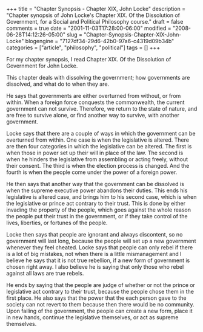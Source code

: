 +++
title = "Chapter Synopsis - Chapter XIX, John Locke"
description = "Chapter synopsis of John Locke's Chapter XIX. Of the Dissolution of Government, for a Social and Political Philosophy course."
draft = false
comments = true
date = "2001-11-03T17:28:00-06:00"
modified = "2008-06-28T14:12:26-05:00"
slug = "Chapter-Synopsis-Chapter-XIX-John-Locke"
blogengine = "7127df34-29d6-42b0-97a6-c4319d09b34b"
categories = ["article", "philosophy", "political"]
tags = []
+++

<p>
For my chapter synopsis, I read Chapter XIX. Of the Dissolution of Government for John Locke.
</p>
<p>
This chapter deals with dissolving the government; how governments are dissolved, and what do to when they are.
</p>
<p>
He says that governments are either overturned from without, or from within. When a foreign force conquests the commonwealth, the current government can not survive. Therefore, we return to the state of nature, and are free to survive alone, or find another way to survive, with another government.
</p>
<p>
Locke says that there are a couple of ways in which the government can be overturned from within. One case is when the legislative is altered. There are then four categories in which the legislative can be altered. The first is when those in power set up their will in place of the law. The second is when he hinders the legislative from assembling or acting freely, without their consent. The third is when the election process is changed. And the fourth is when the people come under the power of a foreign power.
</p>
<p>
He then says that another way that the government can be dissolved is when the supreme executive power abandons their duties. This ends his legislative is altered case, and brings him to his second case, which is when the legislative or prince act contrary to their trust. This is done by either invading the property of the people, which goes against the whole reason the people put their trust in the government, or if they take control of the lives, liberties, or fortunes of the people.
</p>
<p>
Locke then says that people are ignorant and always discontent, so no government will last long, because the people will set up a new government whenever they feel cheated. Locke says that people can only rebel if there is a lot of big mistakes, not when there is a little mismanagement and I believe he says that it is not true rebellion, if a new form of government is chosen right away. I also believe he is saying that only those who rebel against all laws are true rebels.
</p>
<p>
He ends by saying that the people are judge of whether or not the prince or legislative act contrary to their trust, because the people chose them in the first place. He also says that the power that the each person gave to the society can not revert to them because then there would be no community. Upon failing of the government, the people can create a new form, place it in new hands, continue the legislative themselves, or act as supreme themselves.
</p>

